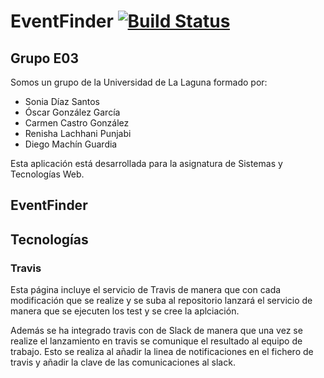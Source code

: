 # EventFinder [![Build Status](https://travis-ci.com/SyTW2019/E03.svg?branch=master)](https://travis-ci.com/SyTW2019/E03)

## Grupo E03

Somos un grupo de la Universidad de La Laguna formado por:
  * Sonia Díaz Santos
  * Óscar González García
  * Carmen Castro González
  * Renisha Lachhani Punjabi
  * Diego Machín Guardia

Esta aplicación está desarrollada para la asignatura de Sistemas y Tecnologías Web. 

## EventFinder


## Tecnologías
### Travis

Esta página incluye el servicio de Travis de manera que con cada modificación que se realize y se suba al repositorio lanzará el servicio de manera que se ejecuten los test y se cree la aplciación. 

Además se ha integrado travis con de Slack de manera que una vez se realize el lanzamiento en travis se comunique el resultado al equipo de trabajo. Esto se realiza al añadir la linea de notificaciones en el fichero de travis y añadir la clave de las comunicaciones al slack. 


